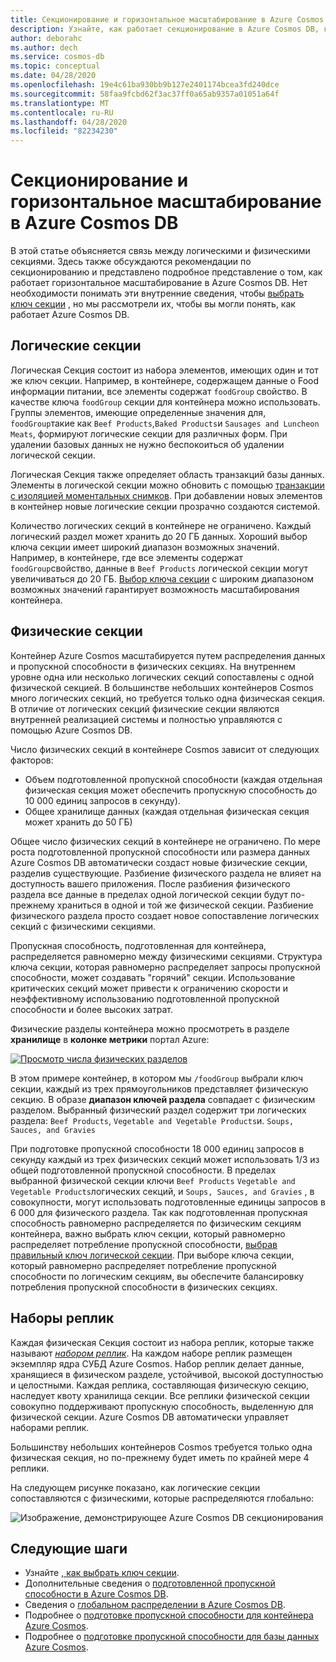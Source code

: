 ```yaml
---
title: Секционирование и горизонтальное масштабирование в Azure Cosmos DB
description: Узнайте, как работает секционирование в Azure Cosmos DB, как настроить секционирование и ключи секций, а также как выбрать правильный ключ секции для приложения.
author: deborahc
ms.author: dech
ms.service: cosmos-db
ms.topic: conceptual
ms.date: 04/28/2020
ms.openlocfilehash: 19e4c61ba930bb9b127e2401174bcea3fd240dce
ms.sourcegitcommit: 58faa9fcbd62f3ac37ff0a65ab9357a01051a64f
ms.translationtype: MT
ms.contentlocale: ru-RU
ms.lasthandoff: 04/28/2020
ms.locfileid: "82234230"
---
```

# <a name="partitioning-and-horizontal-scaling-in-azure-cosmos-db"></a>Секционирование и горизонтальное масштабирование в Azure Cosmos DB

В этой статье объясняется связь между логическими и физическими секциями. Здесь также обсуждаются рекомендации по секционированию и представлено подробное представление о том, как работает горизонтальное масштабирование в Azure Cosmos DB. Нет необходимости понимать эти внутренние сведения, чтобы [выбрать ключ секции](partitioning-overview.md#choose-partitionkey) , но мы рассмотрели их, чтобы вы могли понять, как работает Azure Cosmos DB.

## <a name="logical-partitions"></a>Логические секции

Логическая Секция состоит из набора элементов, имеющих один и тот же ключ секции. Например, в контейнере, содержащем данные о Food информации питании, все элементы содержат `foodGroup` свойство. В качестве ключа `foodGroup` секции для контейнера можно использовать. Группы элементов, имеющие определенные значения для, `foodGroup`такие как `Beef Products`,`Baked Products`и `Sausages and Luncheon Meats`, формируют логические секции для различных форм. При удалении базовых данных не нужно беспокоиться об удалении логической секции.

Логическая Секция также определяет область транзакций базы данных. Элементы в логической секции можно обновить с помощью [транзакции с изоляцией моментальных снимков](database-transactions-optimistic-concurrency.md). При добавлении новых элементов в контейнер новые логические секции прозрачно создаются системой.

Количество логических секций в контейнере не ограничено. Каждый логический раздел может хранить до 20 ГБ данных. Хороший выбор ключа секции имеет широкий диапазон возможных значений. Например, в контейнере, где все элементы содержат `foodGroup`свойство, данные в `Beef Products` логической секции могут увеличиваться до 20 ГБ. [Выбор ключа секции](partitioning-overview.md#choose-partitionkey) с широким диапазоном возможных значений гарантирует возможность масштабирования контейнера.

## <a name="physical-partitions"></a>Физические секции

Контейнер Azure Cosmos масштабируется путем распределения данных и пропускной способности в физических секциях. На внутреннем уровне одна или несколько логических секций сопоставлены с одной физической секцией. В большинстве небольших контейнеров Cosmos много логических секций, но требуется только одна физическая секция. В отличие от логических секций физические секции являются внутренней реализацией системы и полностью управляются с помощью Azure Cosmos DB.

Число физических секций в контейнере Cosmos зависит от следующих факторов:

- Объем подготовленной пропускной способности (каждая отдельная физическая секция может обеспечить пропускную способность до 10 000 единиц запросов в секунду).
- Общее хранилище данных (каждая отдельная физическая секция может хранить до 50 ГБ)

Общее число физических секций в контейнере не ограничено. По мере роста подготовленной пропускной способности или размера данных Azure Cosmos DB автоматически создаст новые физические секции, разделив существующие. Разбиение физического раздела не влияет на доступность вашего приложения. После разбиения физического раздела все данные в пределах одной логической секции будут по-прежнему храниться в одной и той же физической секции. Разбиение физического раздела просто создает новое сопоставление логических секций с физическими секциями.

Пропускная способность, подготовленная для контейнера, распределяется равномерно между физическими секциями. Структура ключа секции, которая равномерно распределяет запросы пропускной способности, может создавать "горячий" секции. Использование критических секций может привести к ограничению скорости и неэффективному использованию подготовленной пропускной способности и более высоких затрат.

Физические разделы контейнера можно просмотреть в разделе **хранилище** в **колонке метрики** портал Azure:

[![Просмотр числа физических разделов](./media/partition-data/view-partitions-zoomed-out.png)](./media/partition-data/view-partitions-zoomed-in.png#lightbox)

В этом примере контейнер, в котором мы `/foodGroup` выбрали ключ секции, каждый из трех прямоугольников представляет физическую секцию. В образе **диапазон ключей раздела** совпадает с физическим разделом. Выбранный физический раздел содержит три логических раздела: `Beef Products`, `Vegetable and Vegetable Products`и. `Soups, Sauces, and Gravies`

При подготовке пропускной способности 18 000 единиц запросов в секунду каждый из трех физических секций может использовать 1/3 из общей подготовленной пропускной способности. В пределах выбранной физической секции ключи `Beef Products` `Vegetable and Vegetable Products`логических секций, и `Soups, Sauces, and Gravies` , в совокупности, могут использовать подготовленные единицы запросов в 6 000 для физического раздела. Так как подготовленная пропускная способность равномерно распределяется по физическим секциям контейнера, важно выбрать ключ секции, который равномерно распределяет потребление пропускной способности, [выбрав правильный ключ логической секции](partitioning-overview.md#choose-partitionkey). При выборе ключа секции, который равномерно распределяет потребление пропускной способности по логическим секциям, вы обеспечите балансировку потребления пропускной способности в физических секциях.

## <a name="replica-sets"></a>Наборы реплик

Каждая физическая Секция состоит из набора реплик, которые также называют [*набором реплик*](global-dist-under-the-hood.md). На каждом наборе реплик размещен экземпляр ядра СУБД Azure Cosmos. Набор реплик делает данные, хранящиеся в физическом разделе, устойчивой, высокой доступностью и целостными. Каждая реплика, составляющая физическую секцию, наследует квоту хранилища секции. Все реплики физической секции совокупно поддерживают пропускную способность, выделенную для физической секции. Azure Cosmos DB автоматически управляет наборами реплик.

Большинству небольших контейнеров Cosmos требуется только одна физическая секция, но по-прежнему будет иметь по крайней мере 4 реплики.

На следующем рисунке показано, как логические секции сопоставляются с физическими, которые распределяются глобально:

![Изображение, демонстрирующее Azure Cosmos DB секционирования](./media/partition-data/logical-partitions.png)

## <a name="next-steps"></a>Следующие шаги

* Узнайте [, как выбрать ключ секции](partitioning-overview.md#choose-partitionkey).
* Дополнительные сведения о [подготовленной пропускной способности в Azure Cosmos DB](request-units.md).
* Сведения о [глобальном распределении в Azure Cosmos DB](distribute-data-globally.md).
* Подробнее о [подготовке пропускной способности для контейнера Azure Cosmos](how-to-provision-container-throughput.md).
* Подробнее о [подготовке пропускной способности для базы данных Azure Cosmos](how-to-provision-database-throughput.md).
